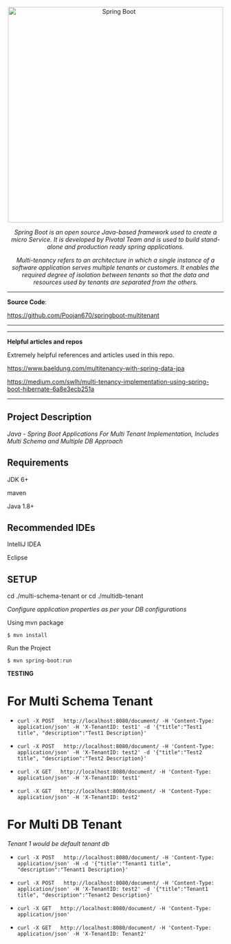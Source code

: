 <p align="center">
  <a href="https://www.codecrafttech.com/resources/wp-content/uploads/2021/06/Multi-Tenancy-Architecture.png"><img src="https://www.codecrafttech.com/resources/wp-content/uploads/2021/06/Multi-Tenancy-Architecture.png" alt="Spring Boot" height="500" width="500"></a>
</p>

<p align="center">
    <em>Spring Boot is an open source Java-based framework used to create a micro Service. It is developed by Pivotal Team and is used to build stand-alone and production ready spring applications.</em>
</p>

<p align="center">
    <em>Multi-tenancy refers to an architecture in which a single instance of a software application serves multiple tenants or customers. 
    It enables the required degree of isolation between tenants so that the data and resources used by tenants are separated from the others.</em>
</p>

---

**Source Code**:

https://github.com/Poojan670/springboot-multitenant

---


---

**Helpful articles and repos**

Extremely helpful references and articles used in this repo.

https://www.baeldung.com/multitenancy-with-spring-data-jpa

https://medium.com/swlh/multi-tenancy-implementation-using-spring-boot-hibernate-6a8e3ecb251a


---


## Project Description

_Java - Spring Boot Applications For Multi Tenant Implementation, Includes Multi Schema and Multiple DB Approach_

## Requirements

JDK 6+

maven

Java 1.8+


## Recommended IDEs

IntelliJ IDEA

Eclipse


## SETUP

cd ./multi-schema-tenant or cd ./multidb-tenant

_Configure application properties as per your DB configurations_

<div class="termy">

Using mvn package

```console
$ mvn install

```
</div>


<div class="termy">

Run the Project
```console
$ mvn spring-boot:run 
```
</div>

**TESTING** 

# For Multi Schema Tenant


* `curl -X POST   http://localhost:8080/document/ -H 'Content-Type: application/json' -H 'X-TenantID: test1' -d '{"title":"Test1 title", "description":"Test1 Description}'`


* `curl -X POST   http://localhost:8080/document/ -H 'Content-Type: application/json' -H 'X-TenantID: test2' -d '{"title":"Test2 title", "description":"Test2 Description}'`


* `curl -X GET   http://localhost:8080/document/ -H 'Content-Type: application/json' -H 'X-TenantID: test1'`

* `curl -X GET   http://localhost:8080/document/ -H 'Content-Type: application/json' -H 'X-TenantID: test2'`


# For Multi DB Tenant

_Tenant 1 would be default tenant db_

* `curl -X POST   http://localhost:8080/document/ -H 'Content-Type: application/json' -H -d '{"title":"Tenant1 title", "description":"Tenant1 Description}'`


* `curl -X POST   http://localhost:8080/document/ -H 'Content-Type: application/json' -H 'X-TenantID: test2' -d '{"title":"Tenant1 title", "description":"Tenant2 Description}'`


* `curl -X GET   http://localhost:8080/document/ -H 'Content-Type: application/json' `

* `curl -X GET   http://localhost:8080/document/ -H 'Content-Type: application/json' -H 'X-TenantID: Tenant2'`

